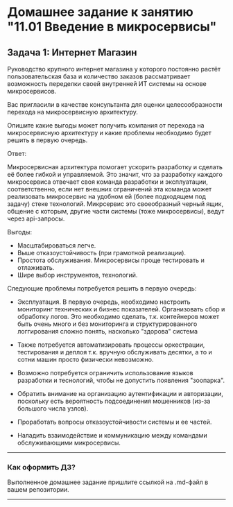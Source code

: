 # Домашнее задание к занятию "11.01 Введение в микросервисы"

## Задача 1: Интернет Магазин

Руководство крупного интернет магазина у которого постоянно растёт пользовательская база и количество заказов рассматривает возможность переделки своей внутренней ИТ системы на основе микросервисов. 

Вас пригласили в качестве консультанта для оценки целесообразности перехода на микросервисную архитектуру. 

Опишите какие выгоды может получить компания от перехода на микросервисную архитектуру и какие проблемы необходимо будет решить в первую очередь.


Ответ:

Микросервисная архитектура помогает ускорить разработку и сделать её более гибкой и управляемой.
Это значит, что за разработку каждого микросервиса отвечает своя команда разработки и эксплуатации, соответственно, если нет внешних ограничений эта команда может реализовать микросервис на удобном ей (более подходящем под задачу) стеке технологий. Микрсервис это своеобразный черный ящик, общение с которым, другие части системы (тоже микросервисы), ведут через api-запросы.

Выгоды:
- Масштабироваться легче.
- Выше отказоустойчивость (при грамотной реализации).
- Простота обслуживания. Микросервисы проще тестировать и отлаживать. 
- Шире выбор инструментов, технологий.

Следующие проблемы потребуется решить в первую очередь:

- Эксплуатация. В первую очередь, необходимо настроить мониторинг технических и бизнес показателей. Организовать сбор и обработку логов. Это необходимо сделать, т.к. контейнеров может быть очень много и без мониторинга и структурированного логгирования сложно понять, насколько "здорова" система

- Также потребуется автоматизировать процессы оркестрации, тестирования и деплоя т.к. вручную обслуживать десятки, а то и сотни машин просто физически невозможно.

- Возможно потребуется ограничить использование языков разработки и теснологий, чтобы не допустить появления "зоопарка". 

- Обратить внимание на организацию аутентификации и авторизации, поскольку есть вероятность подсоединения мошенников (из-за большого числа узлов). 

- Проработать вопросы отказоустойчивости системы и ее частей.
- Наладить взаимодействие и коммуникацию между командами обслуживающими микросервисы.

---

### Как оформить ДЗ?

Выполненное домашнее задание пришлите ссылкой на .md-файл в вашем репозитории.

---
